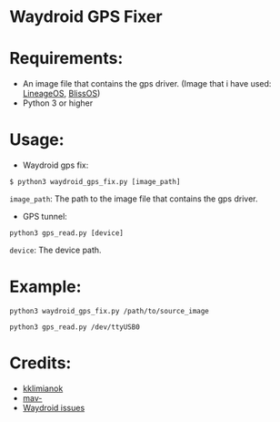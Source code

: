 # Waydroid GPS Fixer

# Requirements:
- An image file that contains the gps driver. (Image that i have used: [LineageOS](https://konstakang.com/devices/rpi4/LineageOS18/), [BlissOS](https://sourceforge.net/projects/blissos-dev/files/Beta/Bliss-v14.10-x86_64-OFFICIAL-opengapps-20230325.iso/))
- Python 3 or higher
# Usage:
- Waydroid gps fix:

```$ python3 waydroid_gps_fix.py [image_path]```

`image_path`: The path to the image file that contains the gps driver.

- GPS tunnel:

`python3 gps_read.py [device]`

`device`: The device path.
# Example:

`python3 waydroid_gps_fix.py /path/to/source_image`

`python3 gps_read.py /dev/ttyUSB0`
# Credits:
- [kklimianok](https://github.com/kklimianok)
- [mav-](https://github.com/mav-)
- [Waydroid issues](https://github.com/waydroid/waydroid/issues/226)




